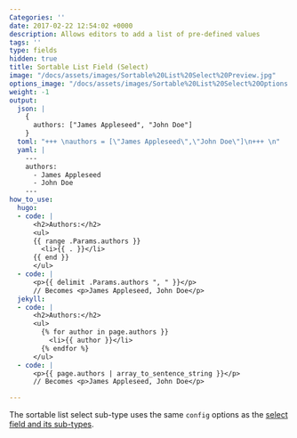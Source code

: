 ```yaml
---
Categories: ''
date: 2017-02-22 12:54:02 +0000
description: Allows editors to add a list of pre-defined values
tags: ''
type: fields
hidden: true
title: Sortable List Field (Select)
image: "/docs/assets/images/Sortable%20List%20Select%20Preview.jpg"
options_image: "/docs/assets/images/Sortable%20List%20Select%20Options.jpg"
weight: -1
output:
  json: |
    {
      authors: ["James Appleseed", "John Doe"]
    }
  toml: "+++ \nauthors = [\"James Appleseed\",\"John Doe\"]\n+++ \n"
  yaml: |
    ---
    authors:
      - James Appleseed
      - John Doe
    ---
how_to_use:
  hugo:
  - code: |
      <h2>Authors:</h2>
      <ul>
      {{ range .Params.authors }}
        <li>{{ . }}</li>
      {{ end }}
      </ul>
  - code: |
      <p>{{ delimit .Params.authors ", " }}</p>
      // Becomes <p>James Appleseed, John Doe</p>
  jekyll:
  - code: |
      <h2>Authors:</h2>
      <ul>
        {% for author in page.authors }}
          <li>{{ author }}</li>
        {% endfor %}
      </ul>
  - code: |
      <p>{{ page.authors | array_to_sentence_string }}</p>
      // Becomes <p>James Appleseed, John Doe</p>

---
```

The sortable list select sub-type uses the same `config` options as the [select field and its sub-types](/docs/front-matter-fields/select-field/).
